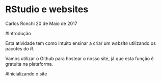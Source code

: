 # RStudio e websites
Carlos Ronchi
20 de Maio de 2017

#Introdução

Esta atividade tem como intuito ensinar a criar um *website* utilizando
os pacotes do *R*.

Vamos utilizar o Github para hostear o nosso site, já que esta função
é gratuita na plataforma.

#Inicializando o site
